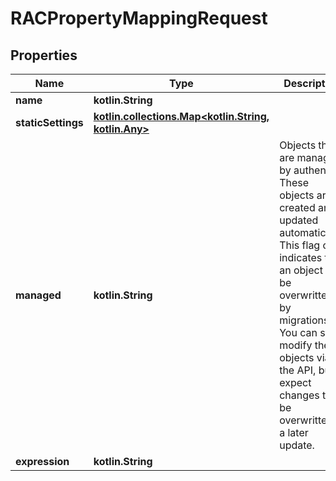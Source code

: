 
# RACPropertyMappingRequest

## Properties
Name | Type | Description | Notes
------------ | ------------- | ------------- | -------------
**name** | **kotlin.String** |  | 
**staticSettings** | [**kotlin.collections.Map&lt;kotlin.String, kotlin.Any&gt;**](kotlin.Any.md) |  | 
**managed** | **kotlin.String** | Objects that are managed by authentik. These objects are created and updated automatically. This flag only indicates that an object can be overwritten by migrations. You can still modify the objects via the API, but expect changes to be overwritten in a later update. |  [optional]
**expression** | **kotlin.String** |  |  [optional]



